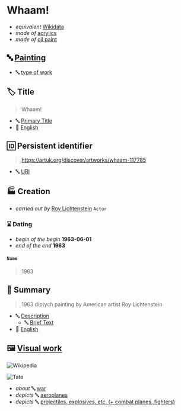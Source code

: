 # Whaam!

* _equivalent_ [Wikidata](http://www.wikidata.org/entity/Q3567592)
* _made of_ [acrylics](http://vocab.getty.edu/aat/300015058)
* _made of_ [oil paint](http://vocab.getty.edu/aat/300015050)



## 🔤 [Painting](http://vocab.getty.edu/aat/300033618)

* 🔤 [type of work](http://vocab.getty.edu/aat/300435443)



## 🏷️ Title

> Whaam!

* 🔤 [Primary Title](http://vocab.getty.edu/aat/300404670)
* 💬 [English](http://vocab.getty.edu/aat/300388277)



## 🆔 Persistent identifier

> https://artuk.org/discover/artworks/whaam-117785

* 🔤 [URI](http://vocab.getty.edu/aat/300404629)




## 🏭 Creation

* _carried out by_ [Roy Lichtenstein](http://vocab.getty.edu/ulan/500013596) `Actor`



### ⌛ Dating

* _begin of the begin_ **1963-06-01**
* _end of the end_ **1963**

#### `Name`
> 1963




## 📃 Summary

> 1963 diptych painting by American artist Roy Lichtenstein

* 🔤 [Description](http://vocab.getty.edu/aat/300411780)
    * 🔤 [Brief Text](http://vocab.getty.edu/aat/300418049)
* 💬 [English](http://vocab.getty.edu/aat/300388277)



## 🖼️ [Visual work](whaam)
![Wikipedia](https://upload.wikimedia.org/wikipedia/en/b/b7/Roy_Lichtenstein_Whaam.jpg)

![Tate](https://www.tate.org.uk/art/images/work/T/T00/T00897_10.jpg)

* _about_ 🔤 [war](http://vocab.getty.edu/aat/300055314)
* _depicts_ 🔤 [aeroplanes](http://iconclass.org/46C36)
* _depicts_ 🔤 [projectiles, explosives, etc. (+ combat planes, fighters)](<http://iconclass.org/45C17(+41)>)

